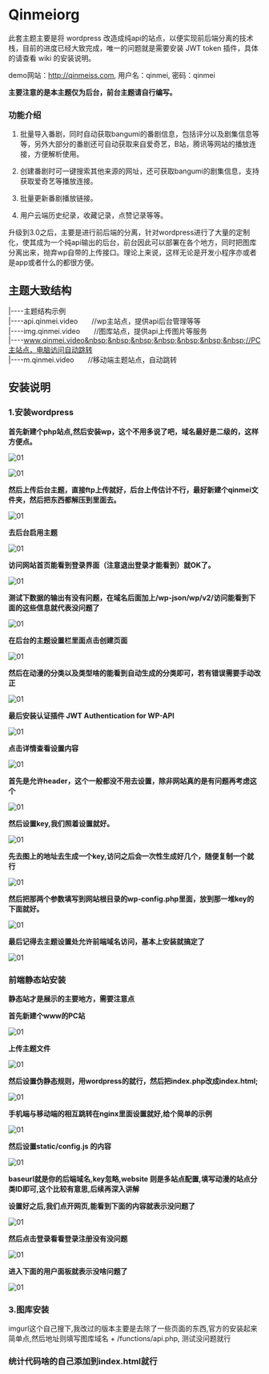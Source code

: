 # Qinmeiorg

此套主题主要是将 wordpress 改造成纯api的站点，以便实现前后端分离的技术栈，目前的进度已经大致完成，唯一的问题就是需要安装 JWT token 插件，具体的请查看 wiki 的安装说明。

demo网站：http://qinmeiss.com,  用户名：qinmei,  密码：qinmei

**主要注意的是本主题仅为后台，前台主题请自行编写。**

### 功能介绍

1. 批量导入番剧，同时自动获取bangumi的番剧信息，包括评分以及剧集信息等等，另外大部分的番剧还可自动获取来自爱奇艺，B站，腾讯等网站的播放连接，方便解析使用。

2. 创建番剧时可一键搜索其他来源的网址，还可获取bangumi的剧集信息，支持获取爱奇艺等播放连接。

3. 批量更新番剧播放链接。

4. 用户云端历史纪录，收藏记录，点赞记录等等。

升级到3.0之后，主要是进行前后端的分离，针对wordpress进行了大量的定制化，使其成为一个纯api输出的后台，前台因此可以部署在各个地方，同时把图库分离出来，抛弃wp自带的上传接口。理论上来说，这样无论是开发小程序亦或者是app或者什么的都很方便。

## 主题大致结构

|----主题结构示例<br />
|----api.qinmei.video&nbsp;&nbsp;&nbsp;&nbsp;&nbsp;&nbsp;&nbsp;//wp主站点，提供api后台管理等等<br />
|----img.qinmei.video&nbsp;&nbsp;&nbsp;&nbsp;&nbsp;&nbsp;&nbsp;//图库站点，提供api上传图片等服务<br />
|----www.qinmei.video&nbsp;&nbsp;&nbsp;&nbsp;&nbsp;&nbsp;&nbsp;//PC主站点，电脑访问自动跳转<br />
|----m.qinmei.video&nbsp;&nbsp;&nbsp;&nbsp;&nbsp;&nbsp;&nbsp;//移动端主题站点，自动跳转<br />

## 安装说明

### 1.安装wordpress

**首先新建个php站点,然后安装wp，这个不用多说了吧，域名最好是二级的，这样方便点。**

![01](https://img.qinmei.org/upload/theme/01.png)

![01](https://img.qinmei.org/upload/theme/02.png)

**然后上传后台主题，直接ftp上传就好，后台上传估计不行，最好新建个qinmei文件夹，然后把东西都解压到里面去。**

![01](https://img.qinmei.org/upload/theme/03.png)

**去后台启用主题**

![01](https://img.qinmei.org/upload/theme/07.png)

**访问网站首页能看到登录界面（注意退出登录才能看到）就OK了。**

![01](https://img.qinmei.org/upload/theme/08.png)

**测试下数据的输出有没有问题，在域名后面加上/wp-json/wp/v2/访问能看到下面的这些信息就代表没问题了**

![01](https://img.qinmei.org/upload/theme/06.png)

**在后台的主题设置栏里面点击创建页面**

![01](https://img.qinmei.org/upload/theme/10.png)

**然后在动漫的分类以及类型啥的能看到自动生成的分类即可，若有错误需要手动改正**

![01](https://img.qinmei.org/upload/theme/09.png)

**最后安装认证插件 JWT Authentication for WP-API**

![01](https://img.qinmei.org/upload/theme/11.png)

**点击详情查看设置内容**

![01](https://img.qinmei.org/upload/theme/12.png)

**首先是允许header，这个一般都没不用去设置，除非网站真的是有问题再考虑这个**

![01](https://img.qinmei.org/upload/theme/13.png)

**然后设置key,我们照着设置就好。**

![01](https://img.qinmei.org/upload/theme/14.png)

**先去图上的地址去生成一个key,访问之后会一次性生成好几个，随便复制一个就行**

![01](https://img.qinmei.org/upload/theme/15.png)

**然后把那两个参数填写到网站根目录的wp-config.php里面，放到那一堆key的下面就好。**

![01](https://img.qinmei.org/upload/theme/16.png)

**最后记得去主题设置处允许前端域名访问，基本上安装就搞定了**

![01](https://img.qinmei.org/upload/theme/04.png)

### 前端静态站安装

**静态站才是展示的主要地方，需要注意点**

**首先新建个www的PC站**

![01](https://img.qinmei.org/upload/theme/17.png)

**上传主题文件**

![01](https://img.qinmei.org/upload/theme/18.png)

**然后设置伪静态规则，用wordpress的就行，然后把index.php改成index.html;**

![01](https://img.qinmei.org/upload/theme/19.png)

**手机端与移动端的相互跳转在nginx里面设置就好,给个简单的示例**

![01](https://img.qinmei.org/upload/theme/20.png)

**然后设置static/config.js 的内容**

![01](https://img.qinmei.org/upload/theme/21.png)

**baseurl就是你的后端域名,key忽略,website 则是多站点配置,填写动漫的站点分类ID即可,这个比较有意思,后续再深入讲解**

**设置好之后,我们点开网页,能看到下面的内容就表示没问题了**

![01](https://img.qinmei.org/upload/theme/23.png)

**然后点击登录看看登录注册没有没问题**

![01](https://img.qinmei.org/upload/theme/24.png)

**进入下面的用户面板就表示没啥问题了**

![01](https://img.qinmei.org/upload/theme/25.png)

### 3.图库安装

imgurl这个自己搜下,我改过的版本主要是去除了一些页面的东西,官方的安装起来简单点,然后地址则填写图库域名 + /functions/api.php, 测试没问题就行

### 统计代码啥的自己添加到index.html就行

